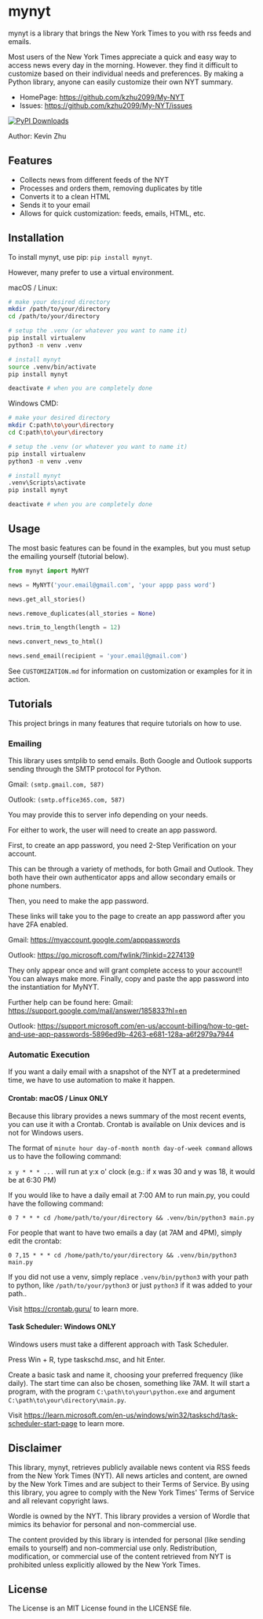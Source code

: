 # mynyt

mynyt is a library that brings the New York Times to you with rss feeds and emails.

Most users of the New York Times appreciate a quick and easy way to access news every day in the morning.
However. they find it difficult to customize based on their individual needs and preferences.
By making a Python library, anyone can easily customize their own NYT summary.

- HomePage: https://github.com/kzhu2099/My-NYT
- Issues: https://github.com/kzhu2099/My-NYT/issues

[![PyPI Downloads](https://static.pepy.tech/badge/mynyt)](https://pepy.tech/projects/mynyt)

Author: Kevin Zhu

## Features

- Collects news from different feeds of the NYT
- Processes and orders them, removing duplicates by title
- Converts it to a clean HTML
- Sends it to your email
- Allows for quick customization: feeds, emails, HTML, etc.

## Installation

To install mynyt, use pip: ```pip install mynyt```.

However, many prefer to use a virtual environment.

macOS / Linux:

```sh
# make your desired directory
mkdir /path/to/your/directory
cd /path/to/your/directory

# setup the .venv (or whatever you want to name it)
pip install virtualenv
python3 -m venv .venv

# install mynyt
source .venv/bin/activate
pip install mynyt

deactivate # when you are completely done
```

Windows CMD:

```sh
# make your desired directory
mkdir C:path\to\your\directory
cd C:path\to\your\directory

# setup the .venv (or whatever you want to name it)
pip install virtualenv
python3 -m venv .venv

# install mynyt
.venv\Scripts\activate
pip install mynyt

deactivate # when you are completely done
```

## Usage

The most basic features can be found in the examples, but you must setup the emailing yourself (tutorial below).

```python
from mynyt import MyNYT

news = MyNYT('your.email@gmail.com', 'your appp pass word')

news.get_all_stories()

news.remove_duplicates(all_stories = None)

news.trim_to_length(length = 12)

news.convert_news_to_html()

news.send_email(recipient = 'your.email@gmail.com')
```

See ```CUSTOMIZATION.md``` for information on customization or examples for it in action.

## Tutorials

This project brings in many features that require tutorials on how to use.

### Emailing

This library uses smtplib to send emails.
Both Google and Outlook supports sending through the SMTP protocol for Python.

Gmail: `(smtp.gmail.com, 587)`

Outlook: `(smtp.office365.com, 587)`

You may provide this to server info depending on your needs.

For either to work, the user will need to create an app password.

First, to create an app password, you need 2-Step Verification on your account.

This can be through a variety of methods, for both Gmail and Outlook. They both have their own authenticator apps and allow secondary emails or phone numbers.

Then, you need to make the app password.

These links will take you to the page to create an app password after you have 2FA enabled.

Gmail: https://myaccount.google.com/apppasswords

Outlook: https://go.microsoft.com/fwlink/?linkid=2274139

They only appear once and will grant complete access to your account!! You can always make more. Finally, copy and paste the app password into the instantiation for MyNYT.

Further help can be found here:
Gmail: https://support.google.com/mail/answer/185833?hl=en

Outlook: https://support.microsoft.com/en-us/account-billing/how-to-get-and-use-app-passwords-5896ed9b-4263-e681-128a-a6f2979a7944

### Automatic Execution

If you want a daily email with a snapshot of the NYT at a predetermined time, we have to use automation to make it happen.

#### Crontab: macOS / Linux ONLY

Because this library provides a news summary of the most recent events, you can use it with a Crontab.
Crontab is available on Unix devices and is not for Windows users.

The format of ```minute hour day-of-month month day-of-week command``` allows us to have the following command:

```x y * * * ...``` will run at y:x o' clock (e.g.: if x was 30 and y was 18, it would be at 6:30 PM)

If you would like to have a daily email at 7:00 AM to run main.py, you could have the following command:

```
0 7 * * * cd /home/path/to/your/directory && .venv/bin/python3 main.py
```

For people that want to have two emails a day (at 7AM and 4PM), simply edit the crontab:

```
0 7,15 * * * cd /home/path/to/your/directory && .venv/bin/python3 main.py
```

If you did not use a venv, simply replace ```.venv/bin/python3``` with your path to python, like ```/path/to/your/python3``` or just ```python3``` if it was added to your path..

Visit https://crontab.guru/ to learn more.

#### Task Scheduler: Windows ONLY

Windows users must take a different approach with Task Scheduler.

Press Win + R, type taskschd.msc, and hit Enter.

Create a basic task and name it, choosing your preferred frequency (like daily). The start time can also be chosen, something like 7AM.
It will start a program, with the program ```C:\path\to\your\python.exe``` and argument ```C:\path\to\your\directory\main.py```.

Visit https://learn.microsoft.com/en-us/windows/win32/taskschd/task-scheduler-start-page to learn more.

## Disclaimer

This library, mynyt, retrieves publicly available news content via RSS feeds from the New York Times (NYT).
All news articles and content, are owned by the New York Times and are subject to their Terms of Service.
By using this library, you agree to comply with the New York Times' Terms of Service and all relevant copyright laws.

Wordle is owned by the NYT. This library provides a version of Wordle that mimics its behavior for personal and non-commercial use.

The content provided by this library is intended for personal (like sending emails to yourself) and non-commercial use only.
Redistribution, modification, or commercial use of the content retrieved from NYT is prohibited unless explicitly allowed by the New York Times.

## License

The License is an MIT License found in the LICENSE file.